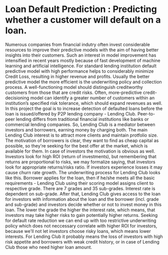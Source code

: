 <h1>Loan Default Prediction : Predicting whether a customer will default on a loan.</h1>
  
  
Numerous companies from financial indutry often invest considerable resources to improve their predictive models with the aim of having better insights into their customers. Such an interest in model improvement has intensified in recent years mostly because of fast development of machine learning and artificial intelligence. For standard lending institution default predictive model with high performance helps to considerably minimize Credit Loss, resulting in higher revenue and profits. Usually the better predictive model the more efficient is the underwriting policy and collection process. A well-functioning model should distinguish creditworthy customers from those that are credit risks. Often, more-predictive credit-decisioning model can identify a greater number of customers within an institution’s specified risk tolerance, which should expand revenues as well.
In this project the goal is to increase detection of defaulted loans before the loan is issued/offered by P2P lending company - Lending Club. Peer-to-peer lending differs from traditional financial institutions like banks or commercial lending companies.
So, Lending Club is a mediator between investors and borrowers, earning money by charging both. The main Lending Club interest is to attract more clients and maintain protfolio size. The motivation of borrowers is clear, they want to find as cheap capital as possible, so they're seeking for the best offer at the market, which is available for them. In case of investors the motivation is obvious as well. Investors look for high ROI (return of investments), but remembering that returns are proportional to risks, we may formalize saying, that investors look for appropriate returns/risks ratio. If investors experience losses it may cause churn rate growth.
The underwriting process for Lending Club looks like this. Borrower applies for the loan, then if he/she meets all the basic requirements - Lending Club using their scoring model assigns client to respective grade. There are 7 grades and 35 sub-grades. Interest rate is dependent on sub-grade. After that, Lending Club gives access to the loan for investors with information about the loan and the borrower (incl. grade and sub-grade) and investors decide whether or not to invest money in this loan. The lower the grade the higher the interest rate, which means, that investors may take higher risks to gain potentially higher returns.
Seeking for default rate reduction we can end up with too restrictive underwriting policy which does not neccessary correlate with higher ROI for investors, because we'll not let investors choose risky loans, which means lower interests. For Lending Club it probably means the loss of investors with high risk appetite and borrowers with weak credit history, or in case of Lending Club those who need higher loan amount.
